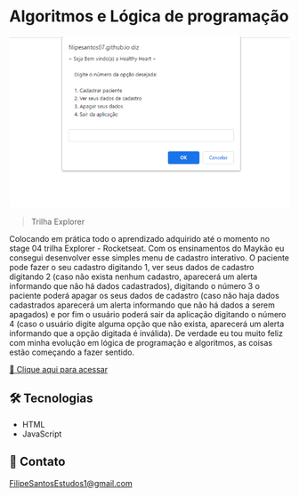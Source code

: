 # Algoritmos e Lógica de programação

![preview](./.github/preview.png)

> Trilha Explorer

Colocando em prática todo o aprendizado adquirido até o momento no stage 04 trilha Explorer - Rocketseat. Com os ensinamentos do Maykão eu consegui desenvolver esse simples menu de cadastro interativo. O paciente pode fazer o seu cadastro digitando 1, ver seus dados de cadastro digitando 2 (caso não exista nenhum cadastro, aparecerá um alerta informando que não há dados cadastrados), digitando o número 3 o paciente poderá apagar os seus dados de cadastro (caso não haja dados cadastrados aparecerá um alerta informando que não há dados a serem apagados) e por fim o usuário poderá sair da aplicação digitando o número 4 (caso o usuário digite alguma opção que não exista, aparecerá um alerta informando que a opção digitada é inválida). De verdade eu tou muito feliz com minha evolução em lógica de programação e algoritmos, as coisas estão começando a fazer sentido.


[🔗 Clique aqui para acessar](https://filipesantos07.github.io/Cadastrando-um-paciente-e-interagindo-com-ele/)

## 🛠️ Tecnologias

- HTML
- JavaScript

## 💛 Contato

FilipeSantosEstudos1@gmail.com
